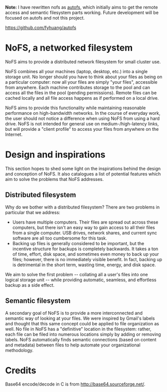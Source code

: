 **Note:** I have rewritten nofs as [autofs](https://github.com/fyhuang/autofs), which initially aims to get the remote access and semantic filesystem parts working. Future development will be focused on autofs and not this project.

https://github.com/fyhuang/autofs

NoFS, a networked filesystem
============================

NoFS aims to provide a distributed network filesystem for small cluster use.

NoFS combines all your machines (laptop, desktop, etc.) into a single storage unit. No longer should you have to think about your files as being on a particular computer: now all your files are simply "your files", accessible from anywhere. Each machine contributes storage to the pool and can access all the files in the pool (pending permissions). Remote files can be cached locally and all file access happens as if performed on a local drive.

NoFS aims to provide this functionality while maintaining reasonable performance on high-bandwidth networks. In the course of everyday work, the user should not notice a difference when using NoFS from using a hard drive. NoFS is not intended for general use on medium-/high-latency links, but will provide a "client profile" to access your files from anywhere on the Internet.

Design and inspirations
=======================

This section hopes to shed some light on the inspirations behind the design and conception of NoFS. It also catalogues a list of potential features which aim to solve the problems that NoFS addresses.

Distributed filesystem
----------------------

Why do we bother with a distributed filesystem? There are two problems in particular that we address:

* Users have multiple computers. Their files are spread out across these computers, but there isn't an easy way to gain access to all their files from a single computer. USB drives, network shares, and current sync software are all too cumbersome for this task.
* Backing up files is generally considered to be important, but the incentive structure for backups is completely backwards. It takes a ton of time, effort, disk space, and sometimes even money to back up your files; however, there is no immediately visible benefit. In fact, backing up is detrimental in the short term, wasting time, energy, and disk space.

We aim to solve the first problem -- collating all a user's files into one logical storage unit -- while providing automatic, seamless, and effortless backup as a side effect.

Semantic filesystem
-------------------

A secondary goal of NoFS is to provide a more interconnected and semantic way of looking at your files. We were inspired by Gmail's labels and thought that this same concept could be applied to file organization as well. No file in NoFS has a "definitive" location in the filesystem: rather, each file can be filed into numerous locations simply by adding or removing labels. NoFS automatically finds semantic connections (based on content and metadata) between files to help automate your organizational methodology.

Credits
=======

Base64 encode/decode in C is from http://base64.sourceforge.net/.
